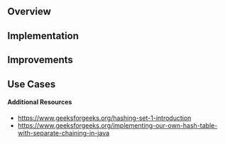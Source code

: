 ## Overview

## Implementation

## Improvements

## Use Cases

#### Additional Resources

* https://www.geeksforgeeks.org/hashing-set-1-introduction
* https://www.geeksforgeeks.org/implementing-our-own-hash-table-with-separate-chaining-in-java
